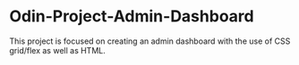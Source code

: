 # Odin-Project-Admin-Dashboard
This project is focused on creating an admin dashboard with the use of CSS grid/flex as well as HTML.
